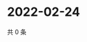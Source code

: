 # 2022-02-24

共 0 条

<!-- BEGIN WEIBO -->
<!-- 最后更新时间 Thu Feb 24 2022 16:01:52 GMT+0800 (China Standard Time) -->

<!-- END WEIBO -->
